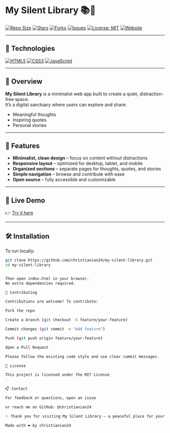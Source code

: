 # My Silent Library 📚🤫

[![Repo Size](https://img.shields.io/github/repo-size/christianian24/my-silent-library?style=flat-square)](https://github.com/christianian24/my-silent-library)
[![Stars](https://img.shields.io/github/stars/christianian24/my-silent-library?style=flat-square)](https://github.com/christianian24/my-silent-library/stargazers)
[![Forks](https://img.shields.io/github/forks/christianian24/my-silent-library?style=flat-square)](https://github.com/christianian24/my-silent-library/network)
[![Issues](https://img.shields.io/github/issues/christianian24/my-silent-library?style=flat-square)](https://github.com/christianian24/my-silent-library/issues)
[![License: MIT](https://img.shields.io/badge/License-MIT-green.svg?style=flat-square)](LICENSE)
[![Website](https://img.shields.io/website?url=https%3A%2F%2Fchristianian24.github.io%2Fmy-silent-library%2F&up_message=online&down_message=offline&style=flat-square)](https://christianian24.github.io/my-silent-library/)

---

## 🚀 Technologies

[![HTML5](https://img.shields.io/badge/HTML5-E34F26?style=flat-square&logo=html5&logoColor=white)](https://developer.mozilla.org/en-US/docs/Web/HTML)
[![CSS3](https://img.shields.io/badge/CSS3-1572B6?style=flat-square&logo=css3&logoColor=white)](https://developer.mozilla.org/en-US/docs/Web/CSS)
[![JavaScript](https://img.shields.io/badge/JavaScript-F7DF1E?style=flat-square&logo=javascript&logoColor=black)](https://developer.mozilla.org/en-US/docs/Web/JavaScript)

---

## 📖 Overview

**My Silent Library** is a minimalist web app built to create a quiet, distraction-free space.  
It’s a digital sanctuary where users can explore and share:

- Meaningful thoughts  
- Inspiring quotes  
- Personal stories  

---

## 🌟 Features

- **Minimalist, clean design** – focus on content without distractions  
- **Responsive layout** – optimized for desktop, tablet, and mobile  
- **Organized sections** – separate pages for thoughts, quotes, and stories  
- **Simple navigation** – browse and contribute with ease  
- **Open source** – fully accessible and customizable  

---

## 🎨 Live Demo

👉 [Try it here](https://christianian24.github.io/my-silent-library/)

---

## 🛠️ Installation

To run locally:

```bash
git clone https://github.com/christianian24/my-silent-library.git
cd my-silent-library


Then open index.html in your browser.
No extra dependencies required.

🤝 Contributing

Contributions are welcome! To contribute:

Fork the repo

Create a branch (git checkout -b feature/your-feature)

Commit changes (git commit -m "Add feature")

Push (git push origin feature/your-feature)

Open a Pull Request

Please follow the existing code style and use clear commit messages.

📄 License

This project is licensed under the MIT License
.

📫 Contact

For feedback or questions, open an issue

or reach me on GitHub: @christianian24

✨ Thank you for visiting My Silent Library — a peaceful place for your mind and soul. 🌿

Made with ❤️ by christianian24